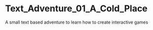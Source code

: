 # Text_Adventure_01_A_Cold_Place
 A small text based adventure to learn how to create interactive games
